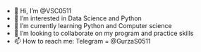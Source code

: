 - 👋 Hi, I’m @VSC0511
- 👀 I’m interested in Data Science and Python
- 🌱 I’m currently learning Python and Computer science
- 💞️ I’m looking to collaborate on my program and practice skills
- 📫 How to reach me: Telegram = @GurzaS0511
